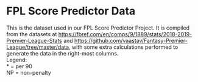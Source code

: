 # FPL Score Predictor Data
This is the dataset used in our FPL Score Predictor Project. It is compiled from the datasets at https://fbref.com/en/comps/9/1889/stats/2018-2019-Premier-League-Stats and https://github.com/vaastav/Fantasy-Premier-League/tree/master/data, with some extra calculations performed to generate the data in the right-most columns.\
Legend: \
\* = per 90\
NP = non-penalty
